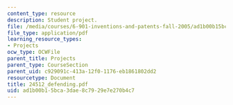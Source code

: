 ```yaml
---
content_type: resource
description: Student project.
file: /media/courses/6-901-inventions-and-patents-fall-2005/ad1b00b15bca3dae8c7929e7e270b4c7_24512_defending.pdf
file_type: application/pdf
learning_resource_types:
- Projects
ocw_type: OCWFile
parent_title: Projects
parent_type: CourseSection
parent_uid: c929091c-413a-12f0-1176-eb1861802dd2
resourcetype: Document
title: 24512_defending.pdf
uid: ad1b00b1-5bca-3dae-8c79-29e7e270b4c7
---
```

